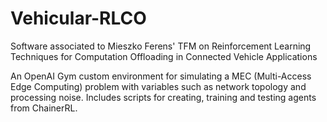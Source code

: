 # Vehicular-RLCO
Software associated to Mieszko Ferens' TFM on Reinforcement Learning Techniques for Computation Offloading in Connected Vehicle Applications

An OpenAI Gym custom environment for simulating a MEC (Multi-Access Edge Computing) problem with variables such as network topology and processing noise. Includes scripts for creating, training and testing agents from ChainerRL.
